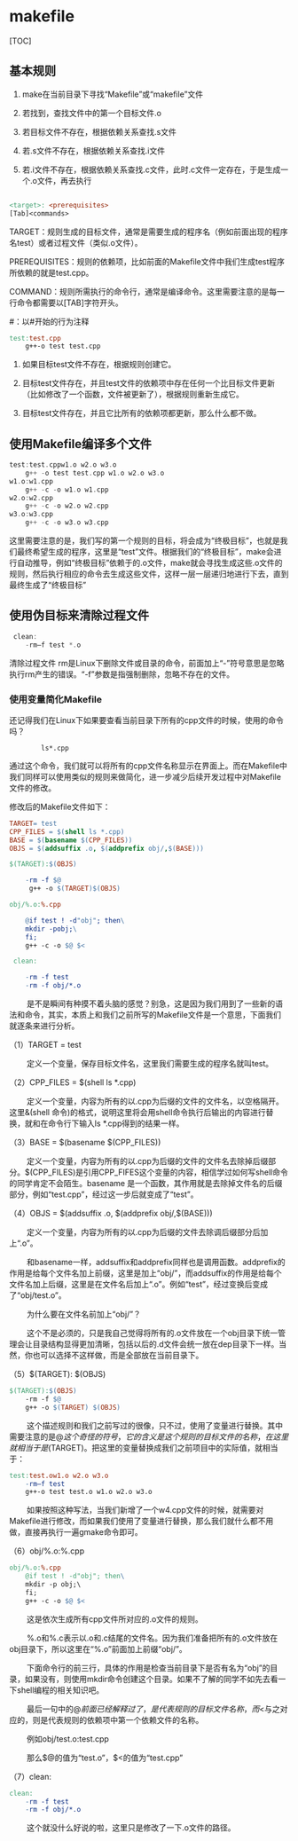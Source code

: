 # makefile

[TOC]

## 基本规则

1. make在当前目录下寻找“Makefile”或“makefile”文件

2. 若找到，查找文件中的第一个目标文件.o

3. 若目标文件不存在，根据依赖关系查找.s文件

4. 若.s文件不存在，根据依赖关系查找.i文件

5. 若.i文件不存在，根据依赖关系查找.c文件，此时.c文件一定存在，于是生成一个.o文件，再去执行

``` makefile

<target>: <prerequisites>
[Tab]<commands>

```

TARGET：规则生成的目标文件，通常是需要生成的程序名（例如前面出现的程序名test）或者过程文件（类似.o文件）。

PREREQUISITES：规则的依赖项，比如前面的Makefile文件中我们生成test程序所依赖的就是test.cpp。

COMMAND：规则所需执行的命令行，通常是编译命令。这里需要注意的是每一行命令都需要以[TAB]字符开头。

\#：以\#开始的行为注释

``` makefile
test:test.cpp
    g++-o test test.cpp
```

1. 如果目标test文件不存在，根据规则创建它。

2. 目标test文件存在，并且test文件的依赖项中存在任何一个比目标文件更新（比如修改了一个函数，文件被更新了），根据规则重新生成它。

3. 目标test文件存在，并且它比所有的依赖项都更新，那么什么都不做。

## 使用Makefile编译多个文件

``` c
test:test.cppw1.o w2.o w3.o
    g++ -o test test.cpp w1.o w2.o w3.o
w1.o:w1.cpp
    g++ -c -o w1.o w1.cpp
w2.o:w2.cpp
    g++ -c -o w2.o w2.cpp
w3.o:w3.cpp
    g++ -c -o w3.o w3.cpp

```

这里需要注意的是，我们写的第一个规则的目标，将会成为“终极目标”，也就是我们最终希望生成的程序，这里是“test”文件。根据我们的“终极目标”，make会进行自动推导，例如“终极目标”依赖于的.o文件，make就会寻找生成这些.o文件的规则，然后执行相应的命令去生成这些文件，这样一层一层递归地进行下去，直到最终生成了“终极目标”

## 使用伪目标来清除过程文件

```c
 clean:
    -rm–f test *.o
```

清除过程文件
rm是Linux下删除文件或目录的命令，前面加上“-”符号意思是忽略执行rm产生的错误。“-f”参数是指强制删除，忽略不存在的文件。

### 使用变量简化Makefile

还记得我们在Linux下如果要查看当前目录下所有的cpp文件的时候，使用的命令吗？

```shell
        ls*.cpp
```

通过这个命令，我们就可以将所有的cpp文件名称显示在界面上。而在Makefile中我们同样可以使用类似的规则来做简化，进一步减少后续开发过程中对Makefile文件的修改。

修改后的Makefile文件如下：

```makefile
TARGET= test
CPP_FILES = $(shell ls *.cpp)
BASE = $(basename $(CPP_FILES))
OBJS = $(addsuffix .o, $(addprefix obj/,$(BASE)))

$(TARGET):$(OBJS)

    -rm -f $@
     g++ -o $(TARGET)$(OBJS)

obj/%.o:%.cpp

    @if test ! -d"obj"; then\
    mkdir -pobj;\
    fi;
    g++ -c -o $@ $<

 clean:

    -rm -f test
    -rm -f obj/*.o

```

        是不是瞬间有种摸不着头脑的感觉？别急，这是因为我们用到了一些新的语法和命令，其实，本质上和我们之前所写的Makefile文件是一个意思，下面我们就逐条来进行分析。

（1）TARGET = test

        定义一个变量，保存目标文件名，这里我们需要生成的程序名就叫test。

（2）CPP_FILES = $(shell ls *.cpp)

        定义一个变量，内容为所有的以.cpp为后缀的文件的文件名，以空格隔开。这里&(shell 命令)的格式，说明这里将会用shell命令执行后输出的内容进行替换，就和在命令行下输入ls *.cpp得到的结果一样。

（3）BASE = \$(basename \$(CPP_FILES))

        定义一个变量，内容为所有的以.cpp为后缀的文件的文件名去除掉后缀部分。$(CPP_FILES)是引用CPP_FIFES这个变量的内容，相信学过如何写shell命令的同学肯定不会陌生。basename 是一个函数，其作用就是去除掉文件名的后缀部分，例如“test.cpp”，经过这一步后就变成了“test”。

（4）OBJS = \$(addsuffix .o, \$(addprefix obj/,$(BASE)))

        定义一个变量，内容为所有的以.cpp为后缀的文件去除调后缀部分后加上“.o”。

        和basename一样，addsuffix和addprefix同样也是调用函数。addprefix的作用是给每个文件名加上前缀，这里是加上“obj/”，而addsuffix的作用是给每个文件名加上后缀，这里是在文件名后加上“.o”。例如“test”，经过变换后变成了“obj/test.o”。

        为什么要在文件名前加上“obj/”？

        这个不是必须的，只是我自己觉得将所有的.o文件放在一个obj目录下统一管理会让目录结构显得更加清晰，包括以后的.d文件会统一放在dep目录下一样。当然，你也可以选择不这样做，而是全部放在当前目录下。

（5）\$(TARGET): \$(OBJS)

``` makefile
$(TARGET):$(OBJS)
    -rm -f $@
    g++ -o $(TARGET) $(OBJS)
```

        这个描述规则和我们之前写过的很像，只不过，使用了变量进行替换。其中需要注意的是$@这个奇怪的符号，它的含义是这个规则的目标文件的名称，在这里就相当于是$(TARGET)。把这里的变量替换成我们之前项目中的实际值，就相当于：

```makefile
test:test.ow1.o w2.o w3.o
    -rm–f test
    g++-o test test.o w1.o w2.o w3.o
```

        如果按照这种写法，当我们新增了一个w4.cpp文件的时候，就需要对Makefile进行修改，而如果我们使用了变量进行替换，那么我们就什么都不用做，直接再执行一遍gmake命令即可。

（6）obj/%.o:%.cpp

```makefile
obj/%.o:%.cpp
    @if test ! -d"obj"; then\
    mkdir -p obj;\
    fi;
    g++ -c -o $@ $<
```

        这是依次生成所有cpp文件所对应的.o文件的规则。

        %.o和%.c表示以.o和.c结尾的文件名。因为我们准备把所有的.o文件放在obj目录下，所以这里在“%.o”前面加上前缀“obj/”。

        下面命令行的前三行，具体的作用是检查当前目录下是否有名为“obj”的目录，如果没有，则使用mkdir命令创建这个目录。如果不了解的同学不如先去看一下shell编程的相关知识吧。

        最后一句中的$@前面已经解释过了，是代表规则的目标文件名称，而$<与之对应的，则是代表规则的依赖项中第一个依赖文件的名称。

        例如obj/test.o:test.cpp

        那么\$@的值为“test.o”，\$<的值为“test.cpp”

（7）clean:

```makefile
clean:
    -rm -f test
    -rm -f obj/*.o
```

        这个就没什么好说的啦，这里只是修改了一下.o文件的路径。
